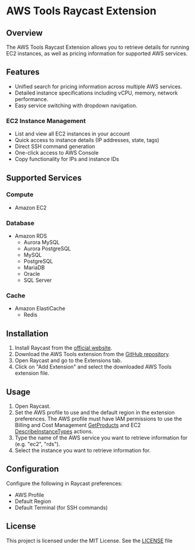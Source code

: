 # AWS Tools Raycast Extension

## Overview

The AWS Tools Raycast Extension allows you to retrieve details for running 
EC2 instances, as well as pricing information for supported AWS services.

## Features

- Unified search for pricing information across multiple AWS services.
- Detailed instance specifications including vCPU, memory, network performance.
- Easy service switching with dropdown navigation.

### EC2 Instance Management
- List and view all EC2 instances in your account
- Quick access to instance details (IP addresses, state, tags)
- Direct SSH command generation
- One-click access to AWS Console
- Copy functionality for IPs and instance IDs

## Supported Services

### Compute
- Amazon EC2

### Database
- Amazon RDS
  - Aurora MySQL
  - Aurora PostgreSQL
  - MySQL
  - PostgreSQL
  - MariaDB
  - Oracle
  - SQL Server

### Cache
- Amazon ElastiCache
  - Redis

## Installation

1. Install Raycast from the [official website](https://www.raycast.com).
2. Download the AWS Tools extension from the 
   [GitHub repository](https://github.com/harleymckenzie/aws-tools).
3. Open Raycast and go to the Extensions tab.
4. Click on "Add Extension" and select the downloaded AWS Tools extension file.

## Usage

1. Open Raycast.
2. Set the AWS profile to use and the default region in the extension 
   preferences. The AWS profile must have IAM permissions to use the 
   Billing and Cost Management [GetProducts](https://docs.aws.amazon.com/aws-cost-management/latest/APIReference/API_pricing_GetProducts.html) 
   and EC2 [DescribeInstanceTypes](https://docs.aws.amazon.com/AWSEC2/latest/APIReference/API_DescribeInstanceTypes.html) 
   actions.
3. Type the name of the AWS service you want to retrieve information for 
   (e.g. "ec2", "rds").
4. Select the instance you want to retrieve information for.

## Configuration

Configure the following in Raycast preferences:
- AWS Profile
- Default Region
- Default Terminal (for SSH commands)

## License

This project is licensed under the MIT License. See the [LICENSE](LICENSE) file 
